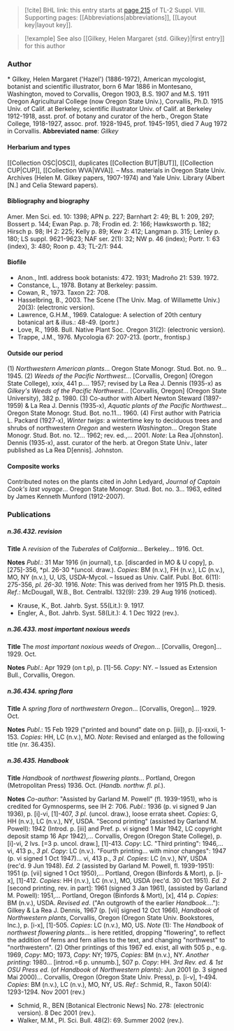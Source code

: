 > [!cite] BHL link: this entry starts at [page 215](https://www.biodiversitylibrary.org/page/33258693) of TL-2 Suppl. VIII.
> Supporting pages: [[Abbreviations|abbreviations]], [[Layout key|layout key]].

> [!example] See also [[Gilkey, Helen Margaret {std. Gilkey}|first entry]] for this author

### Author

\* Gilkey, Helen Margaret ('Hazel') (1886-1972), American mycologist, botanist and scientific illustrator, born 6 Mar 1886 in Montesano, Washington, moved to Corvallis, Oregon 1903, B.S. 1907 and M.S. 1911 Oregon Agricultural College (now Oregon State Univ.), Corvallis, Ph.D. 1915 Univ. of Calif. at Berkeley, scientific illustrator Univ. of Calif. at Berkeley 1912-1918, asst. prof. of botany and curator of the herb., Oregon State College, 1918-1927, assoc. prof. 1928-1945, prof. 1945-1951, died 7 Aug 1972 in Corvallis. 
**Abbreviated name**: *Gilkey*

#### Herbarium and types

[[Collection OSC|OSC]], duplicates [[Collection BUT|BUT]], [[Collection CUP|CUP]], [[Collection WVA|WVA]]. – Mss. materials in Oregon State Univ. Archives (Helen M. Gilkey papers, 1907-1974) and Yale Univ. Library (Albert \[N.\] and Celia Steward papers).

#### Bibliography and biography

Amer. Men Sci. ed. 10: 1398; APN p. 227; Barnhart 2: 49; BL 1: 209, 297; Bossert p. 144; Ewan Pap. p. 78; Frodin ed. 2: 166; Hawksworth p. 182; Hirsch p. 98; IH 2: 225; Kelly p. 89; Kew 2: 412; Langman p. 315; Lenley p. 180; LS suppl. 9621-9623; NAF ser. 2(1): 32; NW p. 46 (index); Portr. 1: 63 (index), 3: 480; Roon p. 43; TL-2/1: 944.

#### Biofile

- Anon., Intl. address book botanists: 472. 1931; Madroño 21: 539. 1972.
- Constance, L., 1978. Botany at Berkeley: passim.
- Cowan, R., 1973. Taxon 22: 708.
- Hasselbring, B., 2003. The Scene (The Univ. Mag. of Willamette Univ.) 20(3): (electronic version).
- Lawrence, G.H.M., 1969. Catalogue: A selection of 20th century botanical art & illus.: 48-49. (portr.)
- Love, R., 1998. Bull. Native Plant Soc. Oregon 31(2): (electronic version).
- Trappe, J.M., 1976. Mycologia 67: 207-213. (portr., frontisp.)

#### Outside our period

(1) *Northwestern American plants*... Oregon State Monogr. Stud. Bot. no. 9... 1945.
(2) *Weeds of the Pacific Northwest*... \[Corvallis, Oregon\] (Oregon State College), xxix, 441 p.... 1957; revised by La Rea J. Dennis (1935-x) as *Gilkey's Weeds of the Pacific Northwest*... \[Corvallis, Oregon\] (Oregon State University), 382 p. 1980. (3) Co-author with Albert Newton Steward (1897-1959) & La Rea J. Dennis (1935-x), *Aquatic plants of the Pacific Northwest*... Oregon State Monogr. Stud. Bot. no.11... 1960.
(4) First author with Patricia L. Packard (1927-x), *Winter twigs*: a wintertime key to deciduous trees and shrubs of northwestern *Oregon* and western *Washington*... Oregon State Monogr. Stud. Bot. no. 12... 1962; rev. ed.,... 2001.
*Note*: La Rea J\[ohnston\]. Dennis (1935-x), asst. curator of the herb. at Oregon State Univ., later published as La Rea D\[ennis\]. Johnston.

#### Composite works

Contributed notes on the plants cited in John Ledyard, *Journal of Captain Cook's last voyage*... Oregon State Monogr. Stud. Bot. no. 3... 1963, edited by James Kenneth Munford (1912-2007).

### Publications

##### n.36.432. revision

**Title**
A *revision* of the *Tuberales* of *California*... Berkeley... 1916. Oct.

**Notes**
*Publ*.: 31 Mar 1916 (in journal), t.p. \[discarded in MO & U copy\], p. \[275\]-356, *pl. 26-30 *(uncol. draw.). *Copies*: BM (n.v.), FH (n.v.), LC (n.v.), MO, NY (n.v.), U, US, USDA-Mycol. – Issued as Univ. Calif. Publ. Bot. 6(11): 275-356, *pl. 26-30.* 1916.
*Note*: This was derived from her 1915 Ph.D. thesis.
*Ref*.: McDougall, W.B., Bot. Centralbl. 132(9): 239. 29 Aug 1916 (noticed).
- Krause, K., Bot. Jahrb. Syst. 55(Lit.): 9. 1917.
- Engler, A., Bot. Jahrb. Syst. 58(Lit.): 4. 1 Dec 1922 (rev.).

##### n.36.433. most important noxious weeds

**Title**
The *most important noxious weeds* of *Oregon*... \[Corvallis, Oregon\]... 1929. Oct.

**Notes**
*Publ*.: Apr 1929 (on t.p), p. \[1\]-56. *Copy*: NY. – Issued as Extension Bull., Corvallis, Oregon.

##### n.36.434. spring flora

**Title**
A *spring flora* of *northwestern Oregon*... \[Corvallis, Oregon\]... 1929. Oct.

**Notes**
*Publ*.: 15 Feb 1929 ("printed and bound" date on p. \[iii\]), p. \[i\]-xxxii, 1-153. *Copies*: HH, LC (n.v.), MO.
*Note*: Revised and enlarged as the following title (nr. 36.435).

##### n.36.435. Handbook

**Title**
*Handbook* of *northwest flowering plants*... Portland, Oregon (Metropolitan Press) 1936. Oct. (*Handb. northw. fl. pl.*).

**Notes**
*Co-author*: "Assisted by Garland M. Powell" (fl. 1939-1951), who is credited for Gymnosperms, see IH 2: 706.
*Publ*.: 1936 (p. vi signed 9 Jan 1936), p. \[i\]-vi, \[1\]-407, *3 pl*. (uncol. draw.), loose errata sheet. *Copies*: G, HH (n.v.), LC (n.v.), NY, USDA.
"Second printing" (assisted by Garland M. Powell): 1942 (Introd. p. \[iii\] and Pref. p. vi signed 1 Mar 1942, LC copyright deposit stamp 16 Apr 1942),... Corvallis, Oregon (Oregon State College), p. \[i\]-vi, 2 lvs. \[=3 p. uncol. draw.\], \[1\]-413. *Copy*: LC. "Third printing": 1946,... vi, 413 p., *3 pl*. *Copy*: LC (n.v.). "Fourth printing... with minor changes": 1947 (p. vi signed 1 Oct 1947)... vi, 413 p., *3 pl. Copies*: LC (n.v.), NY, USDA (rec'd. 9 Jun 1948).
*Ed. 2* (assisted by Garland M. Powell, fl. 1939-1951): 1951 (p. \[vii\] signed 1 Oct 1950),... Portland, Oregon (Binfords & Mort), p. \[i-x\], \[1\]-412. *Copies*: HH (n.v.), LC (n.v.), MO, USDA (rec'd. 30 Oct 1951).
*Ed. 2* \[second printing, rev. in part\]: 1961 (signed 3 Jan 1961), (assisted by Garland M. Powell): 1951,... Portland, Oregon (Binfords & Mort), \[x\], 414 p. *Copies*: BM (n.v.), USDA.
*Revised ed*. ("An outgrowth of the earlier *Handbook*...."): Gilkey & La Rea J. Dennis, 1967 (p. \[vii\] signed 12 Oct 1966), *Handbook* of *Northwestern plants*, Corvallis, Oregon (Oregon State Univ. Bookstores, Inc.), p. \[i-x\], \[1\]-505. *Copies*: LC (n.v.), MO, US.
*Note* (1): The *Handbook* of *northwest flowering plants*... is here retitled, dropping "flowering", to reflect the addition of ferns and fern allies to the text, and changing "northwest" to "northwestern". (2) Other printings of this 1967 ed. exist, all with 505 p., e.g. 1969, *Copy*: MO; 1973, *Copy*: NY; 1975, *Copies*: BM (n.v.), NY.
*Another printing*: 1980... \[introd.=6 p. unnumb.\], 507 p. *Copy*: HH.
*3rd Rev. ed. & 1st OSU Press ed.* (of *Handbook* of *Northwestern plants*): Jun 2001 (p. 3 signed Mai 2000)... Corvallis, Oregon (Oregon State Univ. Press), p. \[i-v\], 1-494. *Copies*: BM (n.v.), LC (n.v.), MO, NY, US.
*Ref*.: Schmid, R., Taxon 50(4): 1293-1294. Nov 2001 (rev.)
- Schmid, R., BEN \[Botanical Electronic News\] No. 278: (electronic version). 8 Dec 2001 (rev.).
- Walker, M.M., Pl. Sci. Bull. 48(2): 69. Summer 2002 (rev.).


